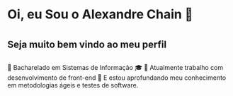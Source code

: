 # Oi, eu Sou o Alexandre Chain 👋 <h1>

## Seja muito bem vindo ao meu perfil <h2>

📌 Bacharelado em Sistemas de Informação 🎓
📌 Atualmente trabalho com desenvolvimento de front-end
📌 E estou aprofundando meu conhecimento em metodologias ágeis e testes de software.
